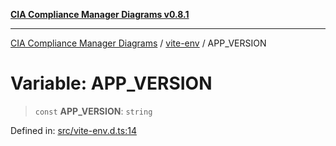 [**CIA Compliance Manager Diagrams v0.8.1**](../../README.md)

***

[CIA Compliance Manager Diagrams](../../modules.md) / [vite-env](../README.md) / APP\_VERSION

# Variable: APP\_VERSION

> `const` **APP\_VERSION**: `string`

Defined in: [src/vite-env.d.ts:14](https://github.com/Hack23/cia-compliance-manager/blob/4236f4375d9cfb0505c191818eeb5443ec527132/src/vite-env.d.ts#L14)
